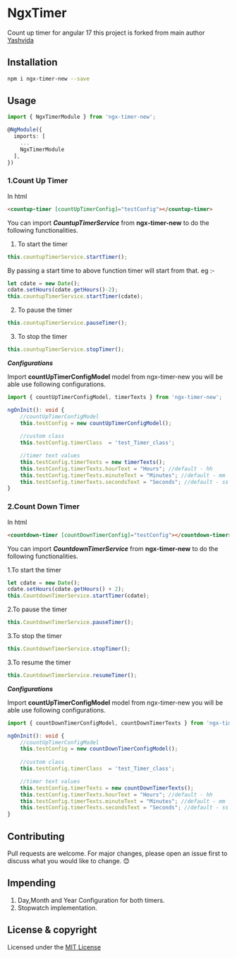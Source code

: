 # NgxTimer

Count up timer for angular 17 this project is forked from main author [Yashvida](https://github.com/Y4SHVINE)

## Installation

```bash
npm i ngx-timer-new --save
```

## Usage

```ts
import { NgxTimerModule } from 'ngx-timer-new';

@NgModule({
  imports: [
    ...
    NgxTimerModule
  ],
})
```
### 1.Count Up Timer
In html
```html
<countup-timer [countUpTimerConfig]="testConfig"></countup-timer>
```
You can import ***CountupTimerService***  from **ngx-timer-new** to do the following functionalities.


 1. To start the timer
```ts
this.countupTimerService.startTimer();
```
By passing a start time to above function timer will start from that.
eg :-
```ts
let cdate = new Date();
cdate.setHours(cdate.getHours()-2);
this.countupTimerService.startTimer(cdate);
```
  2. To pause the timer
```ts
this.countupTimerService.pauseTimer();
```
  3. To stop the timer
```ts
this.countupTimerService.stopTimer();
```
***Configurations***

Import **countUpTimerConfigModel** model from ngx-timer-new you will be able use following configurations.
```ts
import { countUpTimerConfigModel, timerTexts } from 'ngx-timer-new';    

ngOnInit(): void {
    //countUpTimerConfigModel
    this.testConfig = new countUpTimerConfigModel();
    
    //custom class
    this.testConfig.timerClass  = 'test_Timer_class';

    //timer text values  
    this.testConfig.timerTexts = new timerTexts();
    this.testConfig.timerTexts.hourText = "Hours"; //default - hh
    this.testConfig.timerTexts.minuteText = "Minutes"; //default - mm
    this.testConfig.timerTexts.secondsText = "Seconds"; //default - ss
}
```
### 2.Count Down Timer
In html
```html
<countdown-timer [countDownTimerConfig]="testConfig"></countdown-timer>
```
You can import ***CountdownTimerService***  from **ngx-timer-new** to do the following functionalities.

 1.To start the timer
```ts
let cdate = new Date();
cdate.setHours(cdate.getHours() + 2);
this.CountdownTimerService.startTimer(cdate);
```
  2.To pause the timer
```ts
this.CountdownTimerService.pauseTimer();
```
  3.To stop the timer
```ts
this.CountdownTimerService.stopTimer();
```
  3.To resume the timer
```ts
this.CountdownTimerService.resumeTimer();
```
***Configurations***

Import **countUpTimerConfigModel** model from ngx-timer-new you will be able use following configurations.
```ts
import { countDownTimerConfigModel, countDownTimerTexts } from 'ngx-timer-new';    

ngOnInit(): void {
    //countUpTimerConfigModel
    this.testConfig = new countDownTimerConfigModel();
    
    //custom class
    this.testConfig.timerClass  = 'test_Timer_class';

    //timer text values  
    this.testConfig.timerTexts = new countDownTimerTexts();
    this.testConfig.timerTexts.hourText = "Hours"; //default - hh
    this.testConfig.timerTexts.minuteText = "Minutes"; //default - mm
    this.testConfig.timerTexts.secondsText = "Seconds"; //default - ss
}
```
## Contributing
Pull requests are welcome. For major changes, please open an issue first to discuss what you would like to change. 😊

## Impending
1. Day,Month and Year Configuration for both timers.
2. Stopwatch implementation.

## License & copyright
Licensed under  the [MIT License](LICENSE)
